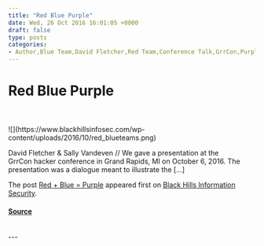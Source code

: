 ```yaml
---
title: "Red Blue Purple"
date: Wed, 26 Oct 2016 16:01:05 +0000
draft: false
type: posts
categories: 
- Author,Blue Team,David Fletcher,Red Team,Conference Talk,GrrCon,Purple Team,Red Team vs. Blue Team
---
```

# Red Blue Purple

<br/>

<br/>
![](https://www.blackhillsinfosec.com/wp-content/uploads/2016/10/red_blueteams.png)

David Fletcher & Sally Vandeven // We gave a presentation at the GrrCon hacker conference in Grand Rapids, MI on October 6, 2016. The presentation was a dialogue meant to illustrate the \[…\]

The post [Red + Blue = Purple](https://www.blackhillsinfosec.com/red-blue-purple/) appeared first on [Black Hills Information Security](https://www.blackhillsinfosec.com).

#### [Source](https://www.blackhillsinfosec.com/red-blue-purple/)

<br/>
---
